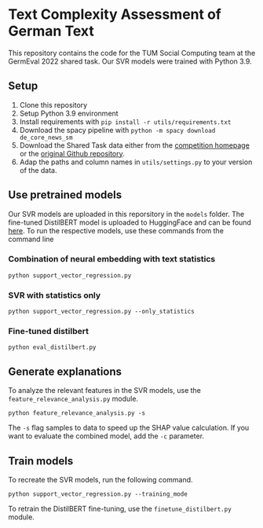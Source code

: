 # Text Complexity Assessment of German Text
This repository contains the code for the TUM Social Computing team at the GermEval 2022 shared task.
Our SVR models were trained with Python 3.9.
## Setup
1. Clone this repository
2. Setup Python 3.9 environment
3. Install requirements with `pip install -r utils/requirements.txt`
4. Download the spacy pipeline with `python -m spacy download de_core_news_sm`
5. Download the Shared Task data either from the [competition homepage](https://codalab.lisn.upsaclay.fr/competitions/4964#participate) or the [original Github repository](https://github.com/babaknaderi/TextComplexityDE).
6. Adap the paths and column names in `utils/settings.py` to your version of the data.

## Use pretrained models
Our SVR models are uploaded in this reporsitory in the `models` folder. The fine-tuned DistilBERT model is uploaded to HuggingFace and can be found [here](https://huggingface.co/MiriUll/distilbert-german-text-complexity).
To run the respective models, use these commands from the command line
### Combination of neural embedding with text statistics
```
python support_vector_regression.py
```
### SVR with statistics only
```
python support_vector_regression.py --only_statistics
```
### Fine-tuned distilbert
```
python eval_distilbert.py
```

## Generate explanations
To analyze the relevant features in the SVR models, use the `feature_relevance_analysis.py` module.
```
python feature_relevance_analysis.py -s 
```
The `-s` flag samples to data to speed up the SHAP value calculation. If you want to evaluate the combined model, add the `-c` parameter.

## Train models
To recreate the SVR models, run the following command.
```
python support_vector_regression.py --training_mode 
```
To retrain the DistilBERT fine-tuning, use the `finetune_distilbert.py` module.